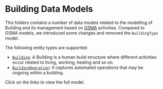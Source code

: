 # Building Data Models


This folders contains a number of data models related to the modelling of
Building and its management based on
[GSMA](https://www.gsma.com/iot/iot-big-data/) activities. Compared to GSMA
models, we introduced some changes and removed the `BuildingType` model.

The following entity types are supported:

-   [`Building`](https://swagger.lab.fiware.org/?url=https://smart-data-models.github.io/dataModel.Building/master/Building/swagger.yaml): A Building is a human build structure where different activities
    occur related to living, working, healing and so on.
-   [`BuildingOperation`](https://swagger.lab.fiware.org/?url=https://smart-data-models.github.io/dataModel.Building/master/BuildingOperation/swagger.yaml): It captures automated operations that may be ongoing
    within a building.

  Click on the links to view the full model.
